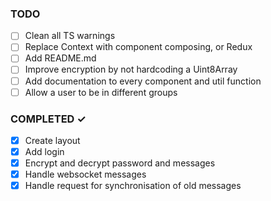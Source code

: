 ### TODO

- [ ] Clean all TS warnings
- [ ] Replace Context with component composing, or Redux
- [ ] Add README.md
- [ ] Improve encryption by not hardcoding a Uint8Array
- [ ] Add documentation to every component and util function
- [ ] Allow a user to be in different groups

### COMPLETED ✓

- [x] Create layout
- [x] Add login
- [x] Encrypt and decrypt password and messages
- [x] Handle websocket messages
- [x] Handle request for synchronisation of old messages